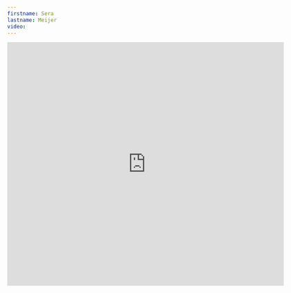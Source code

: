 ```yaml
--- 
firstname: Sera
lastname: Meijer
video: 
--- 
```


<iframe src="https://player.vimeo.com/video/560844246" width="640" height="564" frameborder="0" allow="autoplay; fullscreen" allowfullscreen></iframe>